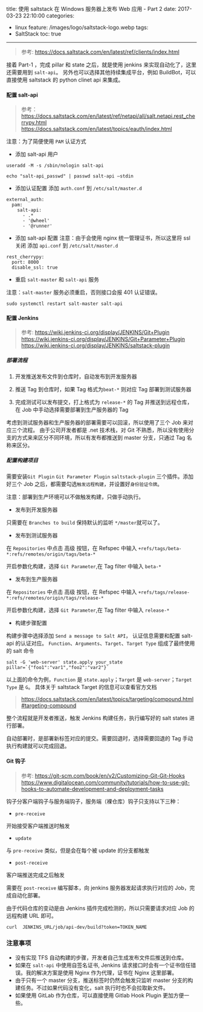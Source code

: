 title: 使用 saltstack 在 Windows 服务器上发布 Web 应用 - Part 2
date: 2017-03-23 22:10:00
categories:
  - linux
feature: /images/logo/saltstack-logo.webp
tags:
  - SaltStack
toc: true
---

> 参考: https://docs.saltstack.com/en/latest/ref/clients/index.html

接着 Part-1 ，完成 pillar 和 state 之后，就是使用 jenkins 来实现自动化了，这里还需要用到 `salt-api`。
另外也可以选择其他持续集成平台，例如 BuildBot，可以直接使用 saltstack 的 python clinet api 来集成。

<!-- more -->

#### 配置 salt-api

> 参考：
> https://docs.saltstack.com/en/latest/ref/netapi/all/salt.netapi.rest_cherrypy.html
> https://docs.saltstack.com/en/latest/topics/eauth/index.html

注意：为了简便使用 `PAM` 认证方式

* 添加 salt-api 用户
```
useradd -M -s /sbin/nologin salt-api

echo "salt-api_passwd" | passwd salt-api —stdin
```

* 添加认证配置
添加 `auth.conf` 到 `/etc/salt/master.d`
```
external_auth:
  pam:
    salt-api:
      - .*
      - '@wheel'
      - '@runner'
```

* 添加 salt-api 配置
注意：由于会使用 nginx 统一管理证书，所以这里将 ssl 关闭
添加 `api.conf` 到 `/etc/salt/master.d`
```
rest_cherrypy:
  port: 8000
  disable_ssl: true
```

* 重启 `salt-master` 和 `salt-api` 服务

注意：`salt-master` 服务必须重启，否则接口会报 401 认证错误。
```
sudo systemctl restart salt-master salt-api
```

#### 配置 Jenkins
> 参考:
> https://wiki.jenkins-ci.org/display/JENKINS/Git+Plugin
> https://wiki.jenkins-ci.org/display/JENKINS/Git+Parameter+Plugin
> https://wiki.jenkins-ci.org/display/JENKINS/saltstack-plugin

##### 部署流程

1. 开发推送发布文件到仓库时，自动发布到开发服务器

1. 推送 Tag 到仓库时，如果 Tag 格式为`beat-*` 则对应 Tag 部署到测试服务器

1. 完成测试可以发布提交，打上格式为 `release-*` 的 Tag 并推送到远程仓库，在 Job 中手动选择需要部署到生产服务器的 Tag

考虑到测试服务器和生产服务器的部署需要可以回滚，所以使用了三个 Job 来对应三个流程。
由于公司开发者都是 .net 技术栈，对 Git 不熟悉，所以没有使用分支的方式来来区分不同环境，所以有发布都推送到 master 分支，只通过 Tag 名称来区分。

##### 配置构建项目

需要安装`Git Plugin` `Git Parameter Plugin` `saltstack-plugin` 三个插件。添加好三个 Job 之后，都需要勾选`触发远程构建`，并设置好`身份验证令牌`。

注意：部署到生产环境可以不做触发构建，只做手动执行。

* 发布到开发服务器

只需要在 `Branches to build` 保持默认的监听 `*/master`就可以了。

* 发布到测试服务器

在 `Repositories` 中点击 高级 按钮，在 Refspec 中输入 `+refs/tags/beta-*:refs/remotes/origin/tags/beta-*`

开启参数化构建，选择 `Git Parameter`,在 Tag filter 中输入 `beta-*`

* 发布到生产服务器

在 `Repositories` 中点击 高级 按钮，在 Refspec 中输入 `+refs/tags/release-*:refs/remotes/origin/tags/release-*`

开启参数化构建，选择 `Git Parameter`,在 Tag filter 中输入 `release-*`

* 构建步骤配置

构建步骤中选择添加 `Send a message to Salt API`， 认证信息需要和配置 salt-api 的认证对应。
`Function`、`Arguments`、`Target`、`Target Type` 组成了最终使用的 salt 命令

```
salt -G 'web-server' state.apply your_state pillar=`{"foo1":"var1","foo2":"var2"}`
```

以上面的命令为例，`Function` 是 `state.apply`；`Target` 是 `web-server`；`Target Type` 是 `G`。
具体关于 saltstack Target 的信息可以查看官方文档

> https://docs.saltstack.com/en/latest/topics/targeting/compound.html#targeting-compound

整个流程就是开发者推送，触发 Jenkins 构建任务，执行编写好的 salt states 进行部署。

自动部署时，是部署新标签对应的提交。需要回退时，选择需要回退的 Tag 手动执行构建就可以完成回退。

#### Git 钩子

> 参考:
> https://git-scm.com/book/en/v2/Customizing-Git-Git-Hooks
> https://www.digitalocean.com/community/tutorials/how-to-use-git-hooks-to-automate-development-and-deployment-tasks

钩子分客户端钩子与服务端钩子，服务端（裸仓库）钩子只支持以下三种：

* `pre-receive`

开始接受客户端推送时触发

* `update`

与 `pre-receive` 类似，但是会在每个被 update 的分支都触发

* `post-receive`

客户端推送完成之后触发

需要在 `post-receive` 编写脚本，向 jenkins 服务器发起请求执行对应的 Job，完成自动化部署。

由于代码仓库的变动是由 Jenkins 插件完成检测的，所以只需要请求对应 Job 的远程构建 URL 即可。

```
curl  JENKINS_URL/job/api-dev/build?token=TOKEN_NAME
```

### 注意事项

* 没有实现 TFS 自动构建的步骤，开发者自己生成发布文件后推送到仓库。
* 如果在 `salt-api` 中使用自签名证书, Jenkins 请求接口时会有一个证书信任错误。我的解决方案是使用 Nginx 作为代理，证书在 Nginx 这里部署。
* 由于只有一个 master 分支，推送标签时仍然会触发只监听 master 分支的构建任务。不过如果代码没有变化，salt 执行时也不会拉取新文件。
* 如果使用 GitLab 作为仓库，可以直接使用 Gitlab Hook Plugin 更加方便一些。